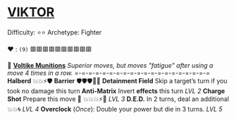 # [__**VIKTOR**__](<https://youtu.be/GjTTB6yII4o>) 
Difficulty: ⭐⭐
Archetype: Fighter

❤️ : `(9)` 🟥🟥🟥🟥🟥🟥🟥🟥🟥🟥 

💎 [**Voltike Munitions**](https://media.discordapp.net/attachments/1056365502101979146/1168051984813805599/Viktor.jpg?ex=65505c2e&is=653de72e&hm=bba88f91cd565570d246ab0a68117b087a5a270e9e78e9c19a36517560245e14&=) 
*Superior moves, but moves "fatigue" after using a move 4 times in a row.*
=-=-=-=-=-=-=-=-=-=-=-=-=-=-=-=-=-=-=-=
**Halberd** 💥💥⚡🛡️
**Barrier** 🛡️🛡️🛡️🔀💥
**Detainment Field** Skip a target’s turn if you took no damage this turn
**Anti-Matrix** Invert __effects__ this turn *LVL 2*
**Charge Shot** Prepare this move 🔀 💥💥💥⚡🚫 *LVL 3*
**D.E.D.** In 2 turns, deal an additional 💥💥🌀 *LVL 4*
**Overclock** (*Once*): Double your power but die in 3 turns. *LVL 5*
